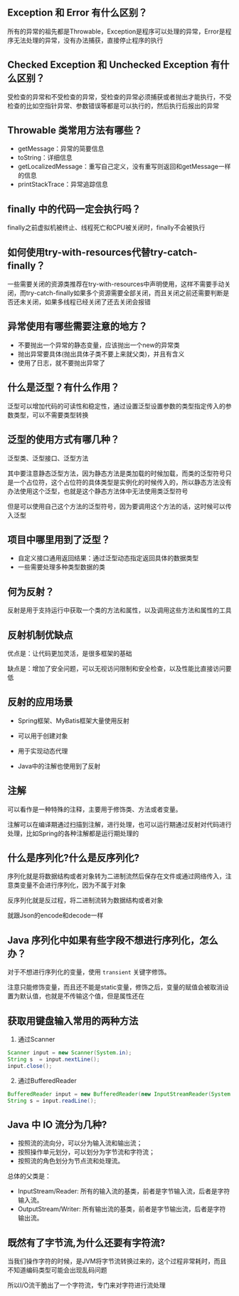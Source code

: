 ## Exception 和 Error 有什么区别？

所有的异常的祖先都是Throwable，Exception是程序可以处理的异常，Error是程序无法处理的异常，没有办法捕获，直接停止程序的执行

## Checked Exception 和 Unchecked Exception 有什么区别？

受检查的异常和不受检查的异常，受检查的异常必须捕获或者抛出才能执行，不受检查的比如空指针异常、参数错误等都是可以执行的，然后执行后报出的异常

## Throwable 类常用方法有哪些？

- getMessage：异常的简要信息
- toString：详细信息
- getLocalizedMessage：重写自己定义，没有重写则返回和getMessage一样的信息
- printStackTrace：异常追踪信息

## finally 中的代码一定会执行吗？

finally之前虚拟机被终止、线程死亡和CPU被关闭时，finally不会被执行

## 如何使用try-with-resources代替try-catch-finally？

一些需要关闭的资源类推荐在try-with-resources中声明使用，这样不需要手动关闭，而try-catch-finally如果多个资源需要全部关闭，而且关闭之前还需要判断是否还未关闭，如果多线程已经关闭了还去关闭会报错

## 异常使用有哪些需要注意的地方？

- 不要抛出一个异常的静态变量，应该抛出一个new的异常类
- 抛出异常要具体(抛出具体子类不要上来就父类)，并且有含义
- 使用了日志，就不要抛出异常了

## 什么是泛型？有什么作用？

泛型可以增加代码的可读性和稳定性，通过设置泛型设置参数的类型指定传入的参数类型，可以不需要类型转换

## 泛型的使用方式有哪几种？

泛型类、泛型接口、泛型方法

其中要注意静态泛型方法，因为静态方法是类加载的时候加载，而类的泛型符号只是一个占位符，这个占位符的具体类型是实例化的时候传入的，所以静态方法没有办法使用这个泛型，也就是这个静态方法体中无法使用类泛型符号

但是可以使用自己这个方法的泛型符号，因为要调用这个方法的话，这时候可以传入泛型

## 项目中哪里用到了泛型？

- 自定义接口通用返回结果：通过泛型动态指定返回具体的数据类型
- 一些需要处理多种类型数据的类

## 何为反射？

反射是用于支持运行中获取一个类的方法和属性，以及调用这些方法和属性的工具

## 反射机制优缺点

优点是：让代码更加灵活，是很多框架的基础

缺点是：增加了安全问题，可以无视访问限制和安全检查，以及性能比直接访问要低

## 反射的应用场景

- Spring框架、MyBatis框架大量使用反射

- 可以用于创建对象
- 用于实现动态代理
- Java中的注解也使用到了反射

## 注解

可以看作是一种特殊的注释，主要用于修饰类、方法或者变量。

注解可以在编译期通过扫描到注解，进行处理，也可以运行期通过反射对代码进行处理，比如Spring的各种注解都是运行期处理的

## 什么是序列化?什么是反序列化?

序列化就是将数据结构或者对象转为二进制流然后保存在文件或通过网络传入，注意类变量不会进行序列化，因为不属于对象

反序列化就是反过程，将二进制流转为数据结构或者对象

就跟Json的encode和decode一样

## Java 序列化中如果有些字段不想进行序列化，怎么办？

对于不想进行序列化的变量，使用 `transient` 关键字修饰。

注意只能修饰变量，而且还不能是static变量，修饰之后，变量的赋值会被取消设置为默认值，也就是不传输这个值，但是属性还在

## 获取用键盘输入常用的两种方法

1. 通过Scanner

```java
Scanner input = new Scanner(System.in);
String s  = input.nextLine();
input.close();
```

2. 通过BufferedReader

```java
BufferedReader input = new BufferedReader(new InputStreamReader(System.in));
String s = input.readLine();
```

## Java 中 IO 流分为几种?

- 按照流的流向分，可以分为输入流和输出流；
- 按照操作单元划分，可以划分为字节流和字符流；
- 按照流的角色划分为节点流和处理流。

总体的父类是：

- InputStream/Reader: 所有的输入流的基类，前者是字节输入流，后者是字符输入流。
- OutputStream/Writer: 所有输出流的基类，前者是字节输出流，后者是字符输出流。

## 既然有了字节流,为什么还要有字符流?

当我们操作字符的时候，是JVM将字节流转换过来的，这个过程非常耗时，而且不知道编码类型可能会出现乱码问题

所以I/O流干脆出了一个字符流，专门来对字符进行流处理

